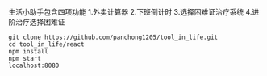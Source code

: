 生活小助手包含四项功能 1.外卖计算器 2.下班倒计时 3.选择困难证治疗系统 4.进阶治疗选择困难证
```
git clone https://github.com/panchong1205/tool_in_life.git
cd tool_in_life/react
npm install
npm start
localhost:8080
```
